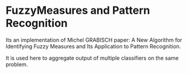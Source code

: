 # FuzzyMeasures and Pattern Recognition

Its an implementation of Michel GRABISCH paper: A New Algorithm for Identifying Fuzzy Measures and Its Application to Pattern Recognition.

It is used here to aggregate output of multiple classifiers on the same problem.
